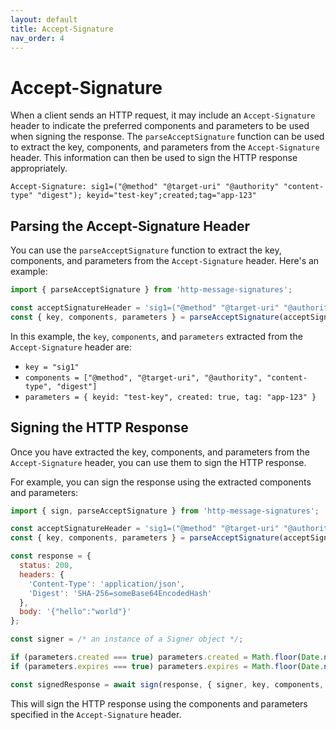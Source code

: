 ```yaml
---
layout: default
title: Accept-Signature
nav_order: 4
---
```


# Accept-Signature

When a client sends an HTTP request, it may include an `Accept-Signature` header to indicate the preferred components and
parameters to be used when signing the response. The `parseAcceptSignature` function can be used to extract the key,
components, and parameters from the `Accept-Signature` header. This information can then be used to sign the HTTP response
appropriately.

```
Accept-Signature: sig1=("@method" "@target-uri" "@authority" "content-type" "digest"); keyid="test-key";created;tag="app-123"
```

## Parsing the Accept-Signature Header

You can use the `parseAcceptSignature` function to extract the key, components, and parameters from the `Accept-Signature` header.
Here's an example:

```javascript
import { parseAcceptSignature } from 'http-message-signatures';

const acceptSignatureHeader = 'sig1=("@method" "@target-uri" "@authority" "content-type" "digest"); keyid="test-key";created;tag="app-123"';
const { key, components, parameters } = parseAcceptSignature(acceptSignatureHeader);
```

In this example, the `key`, `components`, and `parameters` extracted from the `Accept-Signature` header are:

* `key = "sig1"`
* `components = ["@method", "@target-uri", "@authority", "content-type", "digest"]`
* `parameters = { keyid: "test-key", created: true, tag: "app-123" }`

## Signing the HTTP Response

Once you have extracted the key, components, and parameters from the `Accept-Signature` header, you can use them to sign the HTTP response.

For example, you can sign the response using the extracted components and parameters:

```javascript
import { sign, parseAcceptSignature } from 'http-message-signatures';

const acceptSignatureHeader = 'sig1=("@method" "@target-uri" "@authority" "content-type" "digest"); keyid="test-key";created;tag="app-123"';
const { key, components, parameters } = parseAcceptSignature(acceptSignatureHeader);

const response = {
  status: 200,
  headers: {
    'Content-Type': 'application/json',
    'Digest': 'SHA-256=someBase64EncodedHash'
  },
  body: '{"hello":"world"}'
};

const signer = /* an instance of a Signer object */;

if (parameters.created === true) parameters.created = Math.floor(Date.now() / 1000);
if (parameters.expires === true) parameters.expires = Math.floor(Date.now() / 1000) + 3600;

const signedResponse = await sign(response, { signer, key, components, parameters });
```

This will sign the HTTP response using the components and parameters specified in the `Accept-Signature` header.
